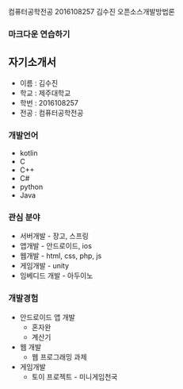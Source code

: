 컴퓨터공학전공 2016108257 김수진
오픈소스개발방법론


### 마크다운 연습하기



## 자기소개서

- 이름 : 김수진
- 학교 : 제주대학교
- 학번 : 2016108257
- 전공 : 컴퓨터공학전공



### 개발언어

- kotlin
- C
- C++
- C#
- python
- Java



### 관심 분야

- 서버개발 - 장고, 스프링
- 앱개발 - 안드로이드, ios
- 웹개발 - html, css, php, js
- 게임개발 - unity
- 임베디드 개발 - 아두이노



### 개발경험

- 안드로이드 앱 개발
  - 혼자완
  - 계산기
- 웹 개발
  - 웹 프로그래밍 과제
- 게임개발 
  - 토이 프로젝트 - 미니게임천국
